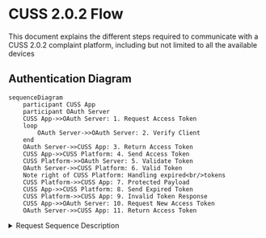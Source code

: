 # CUSS 2.0.2 Flow

This document explains the different steps required to communicate with a CUSS 2.0.2 complaint platform, including but not limited to all the available devices 

## Authentication Diagram

```mermaid
sequenceDiagram
    participant CUSS App
    participant OAuth Server
    CUSS App->>OAuth Server: 1. Request Access Token
    loop 
        OAuth Server->>OAuth Server: 2. Verify Client
    end
    OAuth Server->>CUSS App: 3. Return Access Token
    CUSS App->>CUSS Platform: 4. Send Access Token
    CUSS Platform->>OAuth Server: 5. Validate Token
    OAuth Server->>CUSS Platform: 6. Valid Token
    Note right of CUSS Platform: Handling expired<br/>tokens
    CUSS Platform->>CUSS App: 7. Protected Payload
    CUSS App->>CUSS Platform: 8. Send Expired Token
    CUSS Platform->>CUSS App: 9. Invalid Token Response
    CUSS App->>OAuth Server: 10. Request New Access Token
    OAuth Server->>CUSS App: 11. Return Access Token
```


<details>
  <summary>Request Sequence Description</summary>

  ## 1. Sending Auth Token

  - **Request:**
    ```json
    {
      "meta": {
        "requestID": "4bb92032-d85e-43c4-9b16-baf6026221c1",
        "oauthToken": "JWT_TOKEN",
        "directive": "platform_environment"
      },
      "payload": {}
    }
    ```
    - **Purpose:** Initiates a request to obtain platform environment data.

  ## 2. Getting ACK by the Platform

  - **Response:**
    ```json
    {
      "ackCode": "ACK_OK",
      "requestID": "4bb92032-d85e-43c4-9b16-baf6026221c1"
    }
    ```
    - **Purpose:** Acknowledgment of successful token authentication.

  ## 3. Receiving environment data

  - **Response:**
    ```json
    {
    "meta": {
        "applicationID": {
            "applicationName": "TestApp", 
            "companyCode": "ELV"
        }, 
        "componentState": "READY", 
        "currentApplicationState": {
            "applicationStateCode": "INITIALIZE"
        }, 
        "eventClassification": {
            "eventCategory": "NORMAL", 
            "eventMode": "SOLICITED", 
            "eventType": "PRIVATE"}, 
            "passengerSessionID": "5b60ca61-b157-4088-8135-d4e9b2150e5f", 
            "platformDirective": "platform_environment", 
            "requestID": "4bb92032-d85e-43c4-9b16-baf6026221c1", 
            "statusCode": "OK", 
            "timeStamp": "Wed, 15 Nov 2023 20:21:51 GMT"
        }, 
    "payload": {
        "environmentLevel": {
            "cussInterfaceVersions": ["2.0"], 
            "cussVersions": ["2.0"], 
            "deviceID": "c3b0fce5b2a3423e3d14e602b065a4957ebe548ce49c2af99c1efe1f", 
            "deviceLocation": {
                "address": "", 
                "airportCode": "DEN", 
                "area": "", 
                "terminal": "EAST"
            }, 
            "initTimeout": 10000, 
            "killTimeout": 10, 
            "osName": "Windows", 
            "osVersion": "10", 
            "sessionTimeout": 10}
        }
    }
    ```
    - **Purpose:** Provides environment-related information requested in step 1.

  ---
  
  ## 4. Requesting components

  - **Request:**
    ```json
    {
      "meta": {
        "requestID": "bfe7914b-4fb7-4d33-b1ae-740fead093e0",
        "oauthToken": "JWT_TOKEN",
        "directive": "platform_components"
      },
      "payload": {}
    }
    ```
    - **Purpose:** Initiates a request to obtain available components.

  ## 5. AKC from the Platform

  - **Response:**
    ```json
    {
      "ackCode": "ACK_OK",
      "requestID": "bfe7914b-4fb7-4d33-b1ae-740fead093e0"
    }
    ```
    - **Purpose:** Acknowledgment of successful component request.

  ## 6. Receiving the components response

  - **Response:**
    ```json
    {
        "meta":{
           "applicationID":{
              "applicationName":"TestApp",
              "companyCode":"ELV"
           },
           "componentState":"READY",
           "currentApplicationState":{
              "applicationStateCode":"INITIALIZE"
           },
           "eventClassification":{
              "eventCategory":"NORMAL",
              "eventMode":"SOLICITED",
              "eventType":"PRIVATE"
           },
           "passengerSessionID":"eba5c6e0-34fc-4926-b76b-e97b8ffc41a7",
           "platformDirective":"platform_components",
           "requestID":"bfe7914b-4fb7-4d33-b1ae-740fead093e0",
           "statusCode":"OK",
           "timeStamp":"Wed, 15 Nov 2023 20:21:51 GMT"
        },
        "payload":{
           "componentList":[
              {
                 "componentCharacteristics":[
                    {
                       "deviceTypesList":[
                          "PRINT"
                       ],
                       "documentBin":{
                          "allmostEmptyLevel":10,
                          "allmostFullLevel":190,
                          "binSize":200
                       },
                       "dsTypesList":[
                          "DS_TYPES_ITPS"
                       ],
                       "mediaTypesList":[
                          "BOARDINGPASS"
                       ]
                    }
                 ],
                 "componentDescription":"CUSTOM 180 Printer BPP",
                 "componentID":0,
                 "componentType":"MEDIA_OUTPUT",
                 "linkedComponentIDs":[
                    1,
                    2
                 ]
              },
              {
                 "componentCharacteristics":[
                    {
                       "deviceTypesList":[
                          "MOTORIZED"
                       ],
                       "dsTypesList":[
                          
                       ],
                       "mediaTypesList":[
                          "BOARDINGPASS"
                       ]
                    }
                 ],
                 "componentDescription":"CUSTOM 180 Printer BPP Feeder",
                 "componentID":1,
                 "componentType":"FEEDER",
                 "linkedComponentIDs":[
                    0,
                    2
                 ]
              },
              {
                 "componentCharacteristics":[
                    {
                       "deviceTypesList":[
                          "DISPENSE"
                       ],
                       "mediaTypesList":[
                          "BOARDINGPASS"
                       ]
                    }
                 ],
                 "componentDescription":"CUSTOM 180 Printer BPP Dispenser",
                 "componentID":2,
                 "componentType":"DISPENSER",
                 "linkedComponentIDs":[
                    0,
                    1
                 ]
              },
              {
                 "componentCharacteristics":[
                    {
                       "deviceTypesList":[
                          "PRINT"
                       ],
                       "documentBin":{
                          "allmostEmptyLevel":10,
                          "allmostFullLevel":190,
                          "binSize":200
                       },
                       "dsTypesList":[
                          "DS_TYPES_ITPS"
                       ],
                       "mediaTypesList":[
                          "BAGGAGETAG"
                       ]
                    }
                 ],
                 "componentDescription":"CUSTOM 180 Printer BTP",
                 "componentID":3,
                 "componentType":"MEDIA_OUTPUT",
                 "linkedComponentIDs":[
                    4,
                    5
                 ]
              },
              {
                 "componentCharacteristics":[
                    {
                       "deviceTypesList":[
                          "MOTORIZED"
                       ],
                       "dsTypesList":[
                          
                       ],
                       "mediaTypesList":[
                          "BAGGAGETAG"
                       ]
                    }
                 ],
                 "componentDescription":"CUSTOM 180 Printer BTP Feeder",
                 "componentID":4,
                 "componentType":"FEEDER",
                 "linkedComponentIDs":[
                    3,
                    5
                 ]
              },
              {
                 "componentCharacteristics":[
                    {
                       "deviceTypesList":[
                          "DISPENSE"
                       ],
                       "mediaTypesList":[
                          "BAGGAGETAG"
                       ]
                    }
                 ],
                 "componentDescription":"CUSTOM 180 Printer BTP Dispenser",
                 "componentID":5,
                 "componentType":"DISPENSER",
                 "linkedComponentIDs":[
                    3,
                    4
                 ]
              },
              {
                 "componentCharacteristics":[
                    {
                       "deviceTypesList":[
                          "FLATBEDSCAN"
                       ],
                       "dsTypesList":[
                          "DS_TYPES_CODELINE"
                       ],
                       "mediaTypesList":[
                          "PASSPORT",
                          "IDCARD",
                          "VISA",
                          "DRIVERLICENSE",
                          "RFID",
                          "NFC",
                          "OCR"
                       ]
                    }
                 ],
                 "componentDescription":"Regula Document Reader",
                 "componentID":6,
                 "componentType":"MEDIA_INPUT",
                 "linkedComponentIDs":[
                    7
                 ]
              },
              {
                 "componentCharacteristics":[
                    {
                       "deviceTypesList":[
                          "ILLUMINATION"
                       ],
                       "mediaTypesList":[
                          "DATASTRUCTURE"
                       ]
                    }
                 ],
                 "componentDescription":"Regula Document Reader DocumentReader Illumination",
                 "componentID":7,
                 "componentType":"DATA_OUTPUT",
                 "linkedComponentIDs":[
                    6
                 ]
              },
              {
                 "componentCharacteristics":[
                    {
                       "deviceTypesList":[
                          "FLATBEDSCAN"
                       ],
                       "dsTypesList":[
                          "DS_TYPES_BARCODE",
                          "DS_TYPES_SCAN_PDF417",
                          "DS_TYPES_SCAN_AZTEC",
                          "DS_TYPES_SCAN_DMATRIX",
                          "DS_TYPES_SCAN_QR"
                       ],
                       "mediaTypesList":[
                          "BARCODE"
                       ]
                    }
                 ],
                 "componentDescription":"Regula Barcode Scanner",
                 "componentID":8,
                 "componentType":"MEDIA_INPUT",
                 "linkedComponentIDs":[
                    9
                 ]
              },
              {
                 "componentCharacteristics":[
                    {
                       "deviceTypesList":[
                          "ILLUMINATION"
                       ],
                       "mediaTypesList":[
                          "DATASTRUCTURE"
                       ]
                    }
                 ],
                 "componentDescription":"Regula Barcode Scanner DocumentReader Illumination",
                 "componentID":9,
                 "componentType":"DATA_OUTPUT",
                 "linkedComponentIDs":[
                    8
                 ]
              }
           ]
        }
     }
    ```
    - **Purpose:** Provides a list of available components along with their characteristics.

    ## 7. Request state change to unavailable

    - **Response:**
      ```json
      {
        "meta": {
          "requestID": "dcb8dda5-78b4-40b4-9a09-1078c2c27256",
          "oauthToken": "JWT_TOKEN",
          "directive": "platform_applications_staterequest"
        },
        "payload": {
          "applicationState": {
            "applicationStateCode": "UNAVAILABLE",
            "applicationStateChangeReason": ""
          }
        }
      }
      
      ```
      - **Purpose:** Requests a change in application state to "UNAVAILABLE".

    ## 8. Getting ACK by the Platform

    - **Response:**
    ```json
    {
        "ackCode": "ACK_OK",
        "requestID": "dcb8dda5-78b4-40b4-9a09-1078c2c27256"
        }
        
    
    ```
    - **Purpose:** Acknowledgment of successful state change request.

    ## 9. Platform response to state change

    - **Response:**
    ```json
    {
        "meta":{
           "applicationID":{
              "applicationName":"TestApp",
              "companyCode":"ELV"
           },
           "componentState":"READY",
           "currentApplicationState":{
              "applicationStateCode":"UNAVAILABLE"
           },
           "eventClassification":{
              "eventCategory":"NORMAL",
              "eventMode":"SOLICITED",
              "eventType":"PRIVATE"
           },
           "passengerSessionID":"e4c74c86-f706-454e-bee0-174f69aff2e1",
           "platformDirective":"platform_applications_staterequest",
           "requestID":"dcb8dda5-78b4-40b4-9a09-1078c2c27256",
           "statusCode":"OK",
           "timeStamp":"Wed, 15 Nov 2023 20:21:51 GMT"
        },
        "payload":{
           
        }
     }
    
    ```
    - **Purpose:** Confirms the platform's response to the state change request.

    ## 10. Querying all components / Example of querying just one with ID 2

    - **Response:**
    ```json
    {
        "meta": {
          "requestID": "1bd863c1-51ff-484a-9e5c-4f3e056a7d6f",
          "oauthToken": "JWT_TOKEN",
          "directive": "peripherals_query",
          "componentID": 2
        },
        "payload": {}
      }
    
    ```
    - **Purpose:** Initiates a query for specific components.

    ## 11. Getting ACK by the Platform

    - **Response:**
    ```json
    {
        "ackCode": "ACK_OK",
        "requestID": "1bd863c1-51ff-484a-9e5c-4f3e056a7d6f"
    }
    
    ```
    - **Purpose:** Acknowledgment of successful component query.
    
    ## 12. Query response

    - **Response:**
    ```json
    {
        "meta":{
           "applicationID":{
              "applicationName":"TestApp",
              "companyCode":"ELV"
           },
           "componentID":2,
           "componentState":"READY",
           "currentApplicationState":{
              "applicationStateCode":"UNAVAILABLE"
           },
           "eventClassification":{
              "eventCategory":"NORMAL",
              "eventMode":"SOLICITED",
              "eventType":"PRIVATE"
           },
           "passengerSessionID":"80dc33b0-f3af-443f-8ecd-16ecaddda311",
           "platformDirective":"peripherals_query",
           "requestID":"1bd863c1-51ff-484a-9e5c-4f3e056a7d6f",
           "statusCode":"OK",
           "timeStamp":"Wed, 15 Nov 2023 20:21:51 GMT"
        },
        "payload":{
           
        }
     }
    
    ```
    - **Purpose:** Provides detailed information about the queried components.

    ## 13. Sending state request to available

    - **Response:**
    ```json
    {
        "meta": {
          "requestID": "c3eb4825-395e-4b54-aebf-3b67c9ddc245",
          "oauthToken": "JWT_TOKEN",
          "directive": "platform_applications_staterequest"
        },
        "payload": {
          "applicationState": {
            "applicationStateCode": "AVAILABLE",
            "applicationStateChangeReason": ""
          }
        }
    }
      
    
    ```
    - **Purpose:** Requests a change in application state to "AVAILABLE".

    ## 14. Getting ACK by the Platform

    - **Response:**
    ```json
    {
        "ackCode": "ACK_OK",
        "requestID": "c3eb4825-395e-4b54-aebf-3b67c9ddc245"
      }
      
    ```
    - **Purpose:** Acknowledgment of successful state change request.

     ## 15. Platform state request response

     - **Response:**
     ```json
     {
        "meta":{
           "applicationID":{
              "applicationName":"TestApp",
              "companyCode":"ELV"
           },
           "componentState":"READY",
           "currentApplicationState":{
              "applicationStateCode":"AVAILABLE"
           },
           "eventClassification":{
              "eventCategory":"NORMAL",
              "eventMode":"SOLICITED",
              "eventType":"PRIVATE"
           },
           "passengerSessionID":"0222397c-1f26-4dcb-adfe-926d36e993fb",
           "platformDirective":"platform_applications_staterequest",
           "requestID":"c3eb4825-395e-4b54-aebf-3b67c9ddc245",
           "statusCode":"OK",
           "timeStamp":"Wed, 15 Nov 2023 20:21:51 GMT"
        },
        "payload":{
           
        }
     }
     
     ```
     - **Purpose:** Confirms the platform's response to the state change request to "AVAILABLE".
    

</details>

